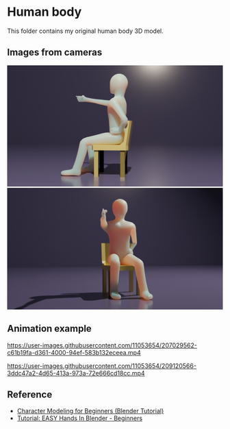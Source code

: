 # Human body

This folder contains my original human body 3D model.

## Images from cameras

<img src="./human-body-Cycles/Camera1.png" width=800>

<img src="./human-body-Cycles/Camera2.png" width=800>

## Animation example

https://user-images.githubusercontent.com/11053654/207029562-c61b19fa-d361-4000-94ef-583b132eceea.mp4

https://user-images.githubusercontent.com/11053654/209120566-3ddc47a2-4d65-413a-973a-72e666cd18cc.mp4

## Reference

- [Character Modeling for Beginners (Blender Tutorial)](https://youtu.be/IhIGVO4fqLg)
- [Tutorial: EASY Hands In Blender - Beginners](https://youtube.com/watch?v=y5Dqop9XxzE&si=EnSIkaIECMiOmarE)

